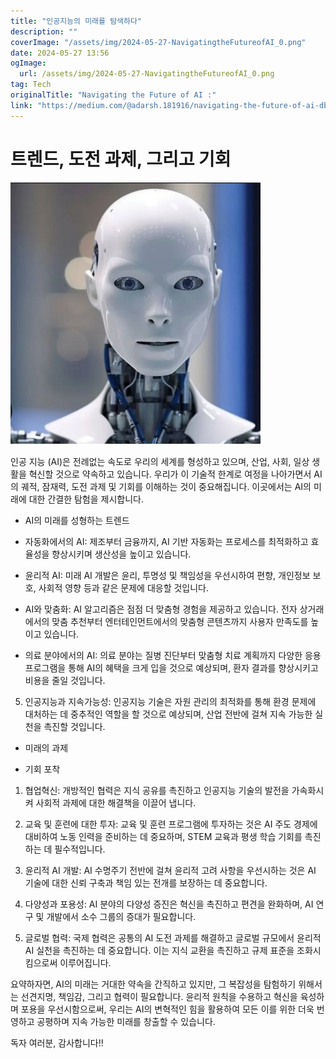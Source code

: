 ```yaml
---
title: "인공지능의 미래를 탐색하다"
description: ""
coverImage: "/assets/img/2024-05-27-NavigatingtheFutureofAI_0.png"
date: 2024-05-27 13:56
ogImage: 
  url: /assets/img/2024-05-27-NavigatingtheFutureofAI_0.png
tag: Tech
originalTitle: "Navigating the Future of AI :"
link: "https://medium.com/@adarsh.181916/navigating-the-future-of-ai-dbbb9131c8b4"
---
```



# 트렌드, 도전 과제, 그리고 기회

![이미지](/assets/img/2024-05-27-NavigatingtheFutureofAI_0.png)

인공 지능 (AI)은 전례없는 속도로 우리의 세계를 형성하고 있으며, 산업, 사회, 일상 생활을 혁신할 것으로 약속하고 있습니다. 우리가 이 기술적 한계로 여정을 나아가면서 AI의 궤적, 잠재력, 도전 과제 및 기회를 이해하는 것이 중요해집니다. 이곳에서는 AI의 미래에 대한 간결한 탐험을 제시합니다.

- AI의 미래를 성형하는 트렌드

<div class="content-ad"></div>

- 자동화에서의 AI: 제조부터 금융까지, AI 기반 자동화는 프로세스를 최적화하고 효율성을 향상시키며 생산성을 높이고 있습니다.

- 윤리적 AI: 미래 AI 개발은 윤리, 투명성 및 책임성을 우선시하여 편향, 개인정보 보호, 사회적 영향 등과 같은 문제에 대응할 것입니다.

- AI와 맞춤화: AI 알고리즘은 점점 더 맞춤형 경험을 제공하고 있습니다. 전자 상거래에서의 맞춤 추천부터 엔터테인먼트에서의 맞춤형 콘텐츠까지 사용자 만족도를 높이고 있습니다.

- 의료 분야에서의 AI: 의료 분야는 질병 진단부터 맞춤형 치료 계획까지 다양한 응용 프로그램을 통해 AI의 혜택을 크게 입을 것으로 예상되며, 환자 결과를 향상시키고 비용을 줄일 것입니다.

<div class="content-ad"></div>

5. 인공지능과 지속가능성: 인공지능 기술은 자원 관리의 최적화를 통해 환경 문제에 대처하는 데 중추적인 역할을 할 것으로 예상되며, 산업 전반에 걸쳐 지속 가능한 실천을 촉진할 것입니다.

- 미래의 과제

- 기회 포착

1. 협업혁신: 개방적인 협력은 지식 공유를 촉진하고 인공지능 기술의 발전을 가속화시켜 사회적 과제에 대한 해결책을 이끌어 냅니다.

<div class="content-ad"></div>

2. 교육 및 훈련에 대한 투자: 교육 및 훈련 프로그램에 투자하는 것은 AI 주도 경제에 대비하여 노동 인력을 준비하는 데 중요하며, STEM 교육과 평생 학습 기회를 촉진하는 데 필수적입니다.

3. 윤리적 AI 개발: AI 수명주기 전반에 걸쳐 윤리적 고려 사항을 우선시하는 것은 AI 기술에 대한 신뢰 구축과 책임 있는 전개를 보장하는 데 중요합니다.

4. 다양성과 포용성: AI 분야의 다양성 증진은 혁신을 촉진하고 편견을 완화하며, AI 연구 및 개발에서 소수 그룹의 증대가 필요합니다.

<div class="content-ad"></div>

5. 글로벌 협력: 국제 협력은 공통의 AI 도전 과제를 해결하고 글로벌 규모에서 윤리적 AI 실천을 촉진하는 데 중요합니다. 이는 지식 교환을 촉진하고 규제 표준을 조화시킴으로써 이루어집니다.

요약하자면, AI의 미래는 거대한 약속을 간직하고 있지만, 그 복잡성을 탐험하기 위해서는 선견지명, 책임감, 그리고 협력이 필요합니다. 윤리적 원칙을 수용하고 혁신을 육성하며 포용을 우선시함으로써, 우리는 AI의 변혁적인 힘을 활용하여 모든 이를 위한 더욱 번영하고 공평하며 지속 가능한 미래를 창출할 수 있습니다.

독자 여러분, 감사합니다!!